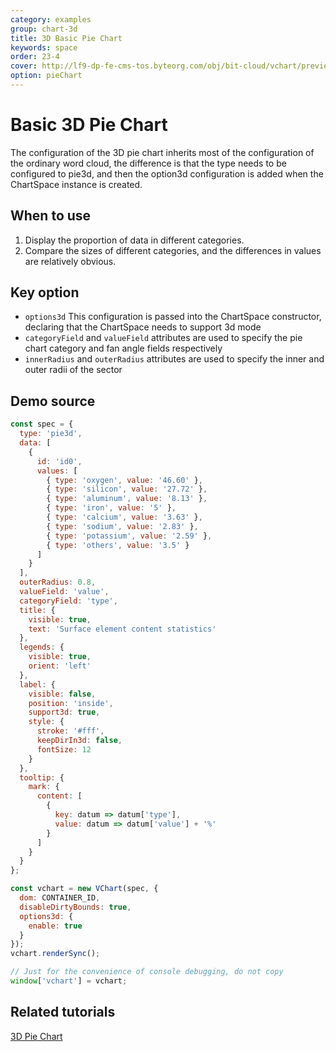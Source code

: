 ```yaml
---
category: examples
group: chart-3d
title: 3D Basic Pie Chart
keywords: space
order: 23-4
cover: http://lf9-dp-fe-cms-tos.byteorg.com/obj/bit-cloud/vchart/preview/chart-3d/pie3d.png
option: pieChart
---
```


# Basic 3D Pie Chart

The configuration of the 3D pie chart inherits most of the configuration of the ordinary word cloud, the difference is that the type needs to be configured to pie3d, and then the option3d configuration is added when the ChartSpace instance is created.

## When to use

1. Display the proportion of data in different categories.
2. Compare the sizes of different categories, and the differences in values are relatively obvious.

## Key option

- `options3d` This configuration is passed into the ChartSpace constructor, declaring that the ChartSpace needs to support 3d mode
- `categoryField` and `valueField` attributes are used to specify the pie chart category and fan angle fields respectively
- `innerRadius` and `outerRadius` attributes are used to specify the inner and outer radii of the sector

## Demo source

```javascript livedemo
const spec = {
  type: 'pie3d',
  data: [
    {
      id: 'id0',
      values: [
        { type: 'oxygen', value: '46.60' },
        { type: 'silicon', value: '27.72' },
        { type: 'aluminum', value: '8.13' },
        { type: 'iron', value: '5' },
        { type: 'calcium', value: '3.63' },
        { type: 'sodium', value: '2.83' },
        { type: 'potassium', value: '2.59' },
        { type: 'others', value: '3.5' }
      ]
    }
  ],
  outerRadius: 0.8,
  valueField: 'value',
  categoryField: 'type',
  title: {
    visible: true,
    text: 'Surface element content statistics'
  },
  legends: {
    visible: true,
    orient: 'left'
  },
  label: {
    visible: false,
    position: 'inside',
    support3d: true,
    style: {
      stroke: '#fff',
      keepDirIn3d: false,
      fontSize: 12
    }
  },
  tooltip: {
    mark: {
      content: [
        {
          key: datum => datum['type'],
          value: datum => datum['value'] + '%'
        }
      ]
    }
  }
};

const vchart = new VChart(spec, {
  dom: CONTAINER_ID,
  disableDirtyBounds: true,
  options3d: {
    enable: true
  }
});
vchart.renderSync();

// Just for the convenience of console debugging, do not copy
window['vchart'] = vchart;
```

## Related tutorials

[3D Pie Chart](link)
